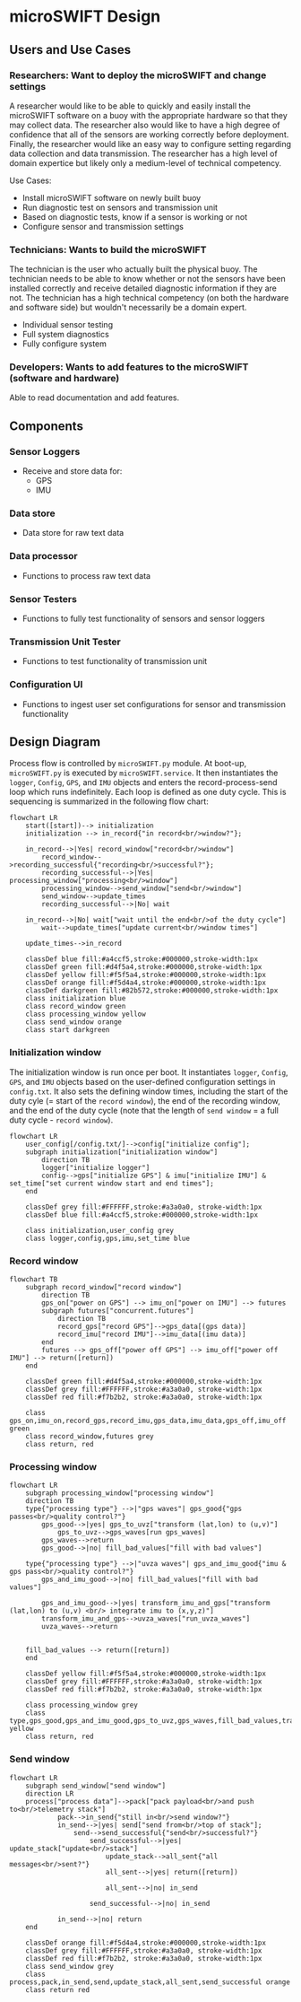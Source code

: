 # microSWIFT Design

## Users and Use Cases

### Researchers: Want to deploy the microSWIFT and change settings

A researcher would like to be able to quickly and easily install the microSWIFT software on a buoy with the appropriate hardware so that they may collect data. The researcher also would like to have a high degree of confidence that all of the sensors are working correctly before deployment. Finally, the researcher would like an easy way to configure setting regarding data collection and data transmission. The researcher has a high level of domain expertice but likely only a medium-level of technical competency.

Use Cases:

* Install microSWIFT software on newly built buoy
* Run diagnostic test on sensors and transmission unit
* Based on diagnostic tests, know if a sensor is working or not
* Configure sensor and transmission settings

### Technicians: Wants to build the microSWIFT

The technician is the user who actually built the physical buoy. The technician needs to be able to know whether or not the sensors have been installed correctly and receive detailed diagnostic information if they are not. The technician has a high technical competency (on both the hardware and software side) but wouldn't necessarily be a domain expert.

* Individual sensor testing
* Full system diagnostics
* Fully configure system

### Developers: Wants to add features to the microSWIFT (software and hardware)

Able to read documentation and add features.

## Components

### Sensor Loggers
* Receive and store data for:
	* GPS
	* IMU

### Data store
* Data store for raw text data

### Data processor
* Functions to process raw text data

### Sensor Testers
* Functions to fully test functionality of sensors and sensor loggers

### Transmission Unit Tester
* Functions to test functionality of transmission unit

### Configuration UI
* Functions to ingest user set configurations for sensor and transmission functionality

## Design Diagram

Process flow is controlled by `microSWIFT.py` module. At boot-up, `microSWIFT.py` is executed by `microSWIFT.service`. It then instantiates the `logger`, `Config`, `GPS`, and `IMU` objects and enters the record-process-send loop which runs indefinitely. Each loop is defined as one duty cycle. This is sequencing is summarized in the following flow chart:

```mermaid
flowchart LR
    start([start])--> initialization
    initialization --> in_record{"in record<br/>window?"};
    
    in_record-->|Yes| record_window["record<br/>window"]
        record_window-->recording_successful{"recording<br/>successful?"};
        recording_successful-->|Yes| processing_window["processing<br/>window"]
        processing_window-->send_window["send<br/>window"]
        send_window-->update_times
        recording_successful-->|No| wait

    in_record-->|No| wait["wait until the end<br/>of the duty cycle"]
        wait-->update_times["update current<br/>window times"]
    
    update_times-->in_record

    classDef blue fill:#a4ccf5,stroke:#000000,stroke-width:1px
    classDef green fill:#d4f5a4,stroke:#000000,stroke-width:1px
    classDef yellow fill:#f5f5a4,stroke:#000000,stroke-width:1px
    classDef orange fill:#f5d4a4,stroke:#000000,stroke-width:1px
    classDef darkgreen fill:#82b572,stroke:#000000,stroke-width:1px
    class initialization blue
    class record_window green
    class processing_window yellow
    class send_window orange
    class start darkgreen

```

### Initialization window

The initialization window is run once per boot. It instantiates  `logger`, `Config`, `GPS`, and `IMU` objects based on the user-defined configuration settings in `config.txt`. It also sets the defining window times, including the start of the duty cyle (= start of the `record window`), the end of the recording window, and the end of the duty cycle (note that the length of `send window` = a full duty cycle - `record window`).

```mermaid
flowchart LR
    user_config[/config.txt/]-->config["initialize config"];
    subgraph initialization["initialization window"]
        direction TB
        logger["initialize logger"]
        config-->gps["initialize GPS"] & imu["initialize IMU"] & set_time["set current window start and end times"];
    end

    classDef grey fill:#FFFFFF,stroke:#a3a0a0, stroke-width:1px
    classDef blue fill:#a4ccf5,stroke:#000000,stroke-width:1px

    class initialization,user_config grey
    class logger,config,gps,imu,set_time blue
```

### Record window

```mermaid
flowchart TB
    subgraph record_window["record window"]
        direction TB
        gps_on["power on GPS"] --> imu_on["power on IMU"] --> futures
        subgraph futures["concurrent.futures"]
            direction TB
            record_gps["record GPS"]-->gps_data[(gps data)]
            record_imu["record IMU"]-->imu_data[(imu data)]
        end
        futures --> gps_off["power off GPS"] --> imu_off["power off IMU"] --> return([return])
    end

    classDef green fill:#d4f5a4,stroke:#000000,stroke-width:1px
    classDef grey fill:#FFFFFF,stroke:#a3a0a0, stroke-width:1px
    classDef red fill:#f7b2b2, stroke:#a3a0a0, stroke-width:1px

    class gps_on,imu_on,record_gps,record_imu,gps_data,imu_data,gps_off,imu_off green
    class record_window,futures grey
    class return, red

```

### Processing window

```mermaid
flowchart LR
    subgraph processing_window["processing window"]
    direction TB
    type{"processing type"} -->|"gps waves"| gps_good{"gps passes<br/>quality control?"}
        gps_good-->|yes| gps_to_uvz["transform (lat,lon) to (u,v)"]
            gps_to_uvz-->gps_waves[run gps_waves]
        gps_waves-->return
        gps_good-->|no| fill_bad_values["fill with bad values"]

    type{"processing type"} -->|"uvza waves"| gps_and_imu_good{"imu & gps pass<br/>quality control?"}
        gps_and_imu_good-->|no| fill_bad_values["fill with bad values"]

        gps_and_imu_good-->|yes| transform_imu_and_gps["transform (lat,lon) to (u,v) <br/> integrate imu to (x,y,z)"]
        transform_imu_and_gps-->uvza_waves["run_uvza_waves"]
        uvza_waves-->return


    fill_bad_values --> return([return])
    end

    classDef yellow fill:#f5f5a4,stroke:#000000,stroke-width:1px
    classDef grey fill:#FFFFFF,stroke:#a3a0a0, stroke-width:1px
    classDef red fill:#f7b2b2, stroke:#a3a0a0, stroke-width:1px
    
    class processing_window grey
    class type,gps_good,gps_and_imu_good,gps_to_uvz,gps_waves,fill_bad_values,transform_imu_and_gps,uvza_waves yellow
    class return, red

```

### Send window

```mermaid
flowchart LR
    subgraph send_window["send window"]
    direction LR
    process["process data"]-->pack["pack payload<br/>and push to<br/>telemetry stack"]
            pack-->in_send{"still in<br/>send window?"}
            in_send-->|yes| send["send from<br/>top of stack"];
                send-->send_successful{"send<br/>successful?"}
                    send_successful-->|yes| update_stack["update<br/>stack"]
                        update_stack-->all_sent{"all messages<br/>sent?"}
                        all_sent-->|yes| return([return])

                        all_sent-->|no| in_send

                    send_successful-->|no| in_send

            in_send-->|no| return
    end

    classDef orange fill:#f5d4a4,stroke:#000000,stroke-width:1px
    classDef grey fill:#FFFFFF,stroke:#a3a0a0, stroke-width:1px
    classDef red fill:#f7b2b2, stroke:#a3a0a0, stroke-width:1px
    class send_window grey
    class process,pack,in_send,send,update_stack,all_sent,send_successful orange
    class return red
```
